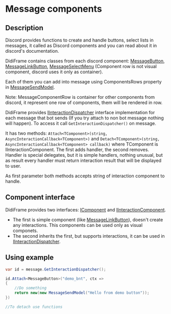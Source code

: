 # Message components

## Description

Discord provides functions to create and handle buttons, select lists in messages, it called as Discord components and you can read about it in discord's documentation.

DidiFrame contains classes from each discord component: [MessageButton](../api/DidiFrame.Entities.Message.Components.MessageButton.html), [MessageLinkButton](../api/DidiFrame.Entities.Message.Components.MessageLinkButton.html), [MessageSelectMenu](../api/DidiFrame.Entities.Message.Components.MessageSelectMenu.html) (Component row is not visual component, discord uses it only as container).

Each of them you can add into message using ComponentsRows property in [MessageSendModel](http://localhost:8080/api/DidiFrame.Entities.Message.MessageSendModel.html).

Note: MessageComponentRow is container for other components from discord, it represent one row of components, them will be rendered in row.

DidiFrame provides [IInteractionDispatcher](../api/DidiFrame.Interfaces.IInteractionDispatcher.html) interface implementation for each message that bot sends (If you try attach to non bot message nothing will happen).
To access it call `GetInteractionDispatcher()` on message.

It has two methods: `Attach<TComponent>(string, AsyncInteractionCallback<TComponent>)` and `Detach<TComponent>(string, AsyncInteractionCallback<TComponent> callback)` where TComponent is IInteractionComponent.
The first adds handler, the second removes. Handler is special delegates, but it is simple handlers, nothing unusual, but as result every handler must return interaction result that will be displayed to user.

As first parameter both methods accepts string of interaction component to handle.

## Component interface

DidiFrame provides two interfaces: [IComponent]() and [IInteractionComponent]().

* The first is simple component (like [MessageLinkButton](../api/DidiFrame.Entities.Message.Components.MessageLinkButton.html)), doesn't create any interactions. This components can be used only as visual componets.
* The second inherits the first, but supports interactions, it can be used in [IInteractionDispatcher](../api/DidiFrame.Interfaces.IInteractionDispatcher.html).

## Using example

```cs
var id = message.GetInteractionDispatcher();

id.Attach<MessageButton>("demo_bnt", ctx =>
{
	//Do something
	return new(new MessageSendModel("Hello from demo button"));
})

//To detach use functions

```